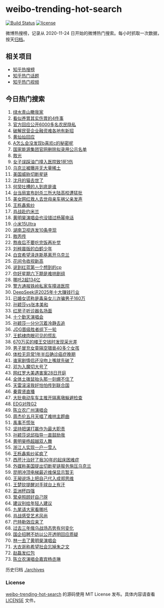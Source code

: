 # weibo-trending-hot-search

[![Build Status](https://github.com/justjavac/weibo-trending-hot-search/workflows/ci/badge.svg?branch=master)](https://github.com/justjavac/weibo-trending-hot-search/actions)
[![license](https://img.shields.io/github/license/justjavac/weibo-trending-hot-search)](https://github.com/justjavac/weibo-trending-hot-search/blob/master/LICENSE)

微博热搜榜，记录从 2020-11-24 日开始的微博热门搜索。每小时抓取一次数据，按天[归档](./archives)。

## 相关项目

- [知乎热搜榜](https://github.com/justjavac/zhihu-trending-top-search)
- [知乎热门话题](https://github.com/justjavac/zhihu-trending-hot-questions)
- [知乎热门视频](https://github.com/justjavac/zhihu-trending-hot-video)

## 今日热门搜索

<!-- BEGIN -->
<!-- 最后更新时间 Sun Feb 23 2025 03:12:43 GMT+0800 (China Standard Time) -->

1. [绿水青山瞰我家](https://s.weibo.com//weibo?q=%23%E7%BB%BF%E6%B0%B4%E9%9D%92%E5%B1%B1%E7%9E%B0%E6%88%91%E5%AE%B6%23&Refer=new_time)
1. [看似养胃其实伤胃的4件事](https://s.weibo.com//weibo?q=%23%E7%9C%8B%E4%BC%BC%E5%85%BB%E8%83%83%E5%85%B6%E5%AE%9E%E4%BC%A4%E8%83%83%E7%9A%844%E4%BB%B6%E4%BA%8B%23&t=31&band_rank=1&Refer=top)
1. [官方回应公开6000多名农民隐私](https://s.weibo.com//weibo?q=%23%E5%AE%98%E6%96%B9%E5%9B%9E%E5%BA%94%E5%85%AC%E5%BC%806000%E5%A4%9A%E5%90%8D%E5%86%9C%E6%B0%91%E9%9A%90%E7%A7%81%23&t=31&band_rank=10&Refer=top)
1. [破解民营企业融资难各地有新招](https://s.weibo.com//weibo?q=%23%E7%A0%B4%E8%A7%A3%E6%B0%91%E8%90%A5%E4%BC%81%E4%B8%9A%E8%9E%8D%E8%B5%84%E9%9A%BE%E5%90%84%E5%9C%B0%E6%9C%89%E6%96%B0%E6%8B%9B%23&t=31&band_rank=3&Refer=top)
1. [黄灿灿回应](https://s.weibo.com//weibo?q=%23%E9%BB%84%E7%81%BF%E7%81%BF%E5%9B%9E%E5%BA%94%23&t=31&band_rank=28&Refer=top)
1. [A怎么会没发现b喜欢c的秘密呢](https://s.weibo.com//weibo?q=%23A%E6%80%8E%E4%B9%88%E4%BC%9A%E6%B2%A1%E5%8F%91%E7%8E%B0b%E5%96%9C%E6%AC%A2c%E7%9A%84%E7%A7%98%E5%AF%86%E5%91%A2%23&t=31&band_rank=27&Refer=top)
1. [国家能源集团官网删除拟录用公示名单](https://s.weibo.com//weibo?q=%23%E5%9B%BD%E5%AE%B6%E8%83%BD%E6%BA%90%E9%9B%86%E5%9B%A2%E5%AE%98%E7%BD%91%E5%88%A0%E9%99%A4%E6%8B%9F%E5%BD%95%E7%94%A8%E5%85%AC%E7%A4%BA%E5%90%8D%E5%8D%95%23&t=31&band_rank=12&Refer=top)
1. [敖光](https://s.weibo.com//weibo?q=%E6%95%96%E5%85%89&t=31&band_rank=14&Refer=top)
1. [女子误踩油门撞入医院致1死1伤](https://s.weibo.com//weibo?q=%23%E5%A5%B3%E5%AD%90%E8%AF%AF%E8%B8%A9%E6%B2%B9%E9%97%A8%E6%92%9E%E5%85%A5%E5%8C%BB%E9%99%A2%E8%87%B41%E6%AD%BB1%E4%BC%A4%23&t=31&band_rank=7&Refer=top)
1. [乌克兰被曝并无大量稀土](https://s.weibo.com//weibo?q=%23%E4%B9%8C%E5%85%8B%E5%85%B0%E8%A2%AB%E6%9B%9D%E5%B9%B6%E6%97%A0%E5%A4%A7%E9%87%8F%E7%A8%80%E5%9C%9F%23&t=31&band_rank=16&Refer=top)
1. [美国威胁切断星链](https://s.weibo.com//weibo?q=%23%E7%BE%8E%E5%9B%BD%E5%A8%81%E8%83%81%E5%88%87%E6%96%AD%E6%98%9F%E9%93%BE%23&t=31&band_rank=10&Refer=top)
1. [沈月的猫去世了](https://s.weibo.com//weibo?q=%23%E6%B2%88%E6%9C%88%E7%9A%84%E7%8C%AB%E5%8E%BB%E4%B8%96%E4%BA%86%23&t=31&band_rank=11&Refer=top)
1. [何炅吐槽的人到底是谁](https://s.weibo.com//weibo?q=%E4%BD%95%E7%82%85%E5%90%90%E6%A7%BD%E7%9A%84%E4%BA%BA%E5%88%B0%E5%BA%95%E6%98%AF%E8%B0%81&t=31&band_rank=9&Refer=top)
1. [台当局宣布封杀三所大陆高校遭猛批](https://s.weibo.com//weibo?q=%23%E5%8F%B0%E5%BD%93%E5%B1%80%E5%AE%A3%E5%B8%83%E5%B0%81%E6%9D%80%E4%B8%89%E6%89%80%E5%A4%A7%E9%99%86%E9%AB%98%E6%A0%A1%E9%81%AD%E7%8C%9B%E6%89%B9%23&t=31&band_rank=5&Refer=top)
1. [美女网红救人去世母亲车祸父亲发声](https://s.weibo.com//weibo?q=%23%E7%BE%8E%E5%A5%B3%E7%BD%91%E7%BA%A2%E6%95%91%E4%BA%BA%E5%8E%BB%E4%B8%96%E6%AF%8D%E4%BA%B2%E8%BD%A6%E7%A5%B8%E7%88%B6%E4%BA%B2%E5%8F%91%E5%A3%B0%23&t=31&band_rank=2&Refer=top)
1. [王栎鑫紫纱](https://s.weibo.com//weibo?q=%E7%8E%8B%E6%A0%8E%E9%91%AB%E7%B4%AB%E7%BA%B1&t=31&band_rank=11&Refer=top)
1. [肖战赴约米兰](https://s.weibo.com//weibo?q=%23%E8%82%96%E6%88%98%E8%B5%B4%E7%BA%A6%E7%B1%B3%E5%85%B0%23&t=31&band_rank=8&Refer=top)
1. [黄明昊演唱会也没错过杨幂电话](https://s.weibo.com//weibo?q=%E9%BB%84%E6%98%8E%E6%98%8A%E6%BC%94%E5%94%B1%E4%BC%9A%E4%B9%9F%E6%B2%A1%E9%94%99%E8%BF%87%E6%9D%A8%E5%B9%82%E7%94%B5%E8%AF%9D&t=31&band_rank=13&Refer=top)
1. [小米15Ultra](https://s.weibo.com//weibo?q=%E5%B0%8F%E7%B1%B315Ultra&t=31&band_rank=6&Refer=top)
1. [湖南卫视连发10条李现](https://s.weibo.com//weibo?q=%23%E6%B9%96%E5%8D%97%E5%8D%AB%E8%A7%86%E8%BF%9E%E5%8F%9110%E6%9D%A1%E6%9D%8E%E7%8E%B0%23&t=31&band_rank=23&Refer=top)
1. [敖丙传](https://s.weibo.com//weibo?q=%E6%95%96%E4%B8%99%E4%BC%A0&t=31&band_rank=35&Refer=top)
1. [熬夜后不要吃完饭再补觉](https://s.weibo.com//weibo?q=%23%E7%86%AC%E5%A4%9C%E5%90%8E%E4%B8%8D%E8%A6%81%E5%90%83%E5%AE%8C%E9%A5%AD%E5%86%8D%E8%A1%A5%E8%A7%89%23&t=31&band_rank=35&Refer=top)
1. [刘梓晨版的白鹤少年](https://s.weibo.com//weibo?q=%23%E5%88%98%E6%A2%93%E6%99%A8%E7%89%88%E7%9A%84%E7%99%BD%E9%B9%A4%E5%B0%91%E5%B9%B4%23&t=31&band_rank=31&Refer=top)
1. [白宫希望泽连斯基离开乌克兰](https://s.weibo.com//weibo?q=%23%E7%99%BD%E5%AE%AB%E5%B8%8C%E6%9C%9B%E6%B3%BD%E8%BF%9E%E6%96%AF%E5%9F%BA%E7%A6%BB%E5%BC%80%E4%B9%8C%E5%85%8B%E5%85%B0%23&t=31&band_rank=19&Refer=top)
1. [花间令收视新高](https://s.weibo.com//weibo?q=%23%E8%8A%B1%E9%97%B4%E4%BB%A4%E6%94%B6%E8%A7%86%E6%96%B0%E9%AB%98%23&t=31&band_rank=4&Refer=top)
1. [说到红蓝第一个想到的cp](https://s.weibo.com//weibo?q=%E8%AF%B4%E5%88%B0%E7%BA%A2%E8%93%9D%E7%AC%AC%E4%B8%80%E4%B8%AA%E6%83%B3%E5%88%B0%E7%9A%84cp&t=31&band_rank=40&Refer=top)
1. [你好星期六下期是难哄剧组](https://s.weibo.com//weibo?q=%23%E4%BD%A0%E5%A5%BD%E6%98%9F%E6%9C%9F%E5%85%AD%E4%B8%8B%E6%9C%9F%E6%98%AF%E9%9A%BE%E5%93%84%E5%89%A7%E7%BB%84%23&t=31&band_rank=23&Refer=top)
1. [哪吒2超134亿](https://s.weibo.com//weibo?q=%23%E5%93%AA%E5%90%922%E8%B6%85134%E4%BA%BF%23&t=31&band_rank=12&Refer=top)
1. [警方通报铁岭私家车撞进医院](https://s.weibo.com//weibo?q=%23%E8%AD%A6%E6%96%B9%E9%80%9A%E6%8A%A5%E9%93%81%E5%B2%AD%E7%A7%81%E5%AE%B6%E8%BD%A6%E6%92%9E%E8%BF%9B%E5%8C%BB%E9%99%A2%23&t=31&band_rank=28&Refer=top)
1. [DeepSeek评2025年十大赚钱行业](https://s.weibo.com//weibo?q=DeepSeek%E8%AF%842025%E5%B9%B4%E5%8D%81%E5%A4%A7%E8%B5%9A%E9%92%B1%E8%A1%8C%E4%B8%9A&t=31&band_rank=48&Refer=top)
1. [已婚女谎称是毒枭女儿诈骗男子160万](https://s.weibo.com//weibo?q=%23%E5%B7%B2%E5%A9%9A%E5%A5%B3%E8%B0%8E%E7%A7%B0%E6%98%AF%E6%AF%92%E6%9E%AD%E5%A5%B3%E5%84%BF%E8%AF%88%E9%AA%97%E7%94%B7%E5%AD%90160%E4%B8%87%23&t=31&band_rank=1&Refer=top)
1. [孙颖莎vs张本美和](https://s.weibo.com//weibo?q=%23%E5%AD%99%E9%A2%96%E8%8E%8Evs%E5%BC%A0%E6%9C%AC%E7%BE%8E%E5%92%8C%23&t=31&band_rank=44&Refer=top)
1. [红房子听诊器名场面](https://s.weibo.com//weibo?q=%E7%BA%A2%E6%88%BF%E5%AD%90%E5%90%AC%E8%AF%8A%E5%99%A8%E5%90%8D%E5%9C%BA%E9%9D%A2&t=31&band_rank=38&Refer=top)
1. [十个勤天演唱会](https://s.weibo.com//weibo?q=%E5%8D%81%E4%B8%AA%E5%8B%A4%E5%A4%A9%E6%BC%94%E5%94%B1%E4%BC%9A&t=31&band_rank=30&Refer=top)
1. [孙颖莎一分分沉着冷静去追](https://s.weibo.com//weibo?q=%23%E5%AD%99%E9%A2%96%E8%8E%8E%E4%B8%80%E5%88%86%E5%88%86%E6%B2%89%E7%9D%80%E5%86%B7%E9%9D%99%E5%8E%BB%E8%BF%BD%23&t=31&band_rank=34&Refer=top)
1. [JDG晋级胜者组下一轮](https://s.weibo.com//weibo?q=%23JDG%E6%99%8B%E7%BA%A7%E8%83%9C%E8%80%85%E7%BB%84%E4%B8%8B%E4%B8%80%E8%BD%AE%23&t=31&band_rank=35&Refer=top)
1. [王鹤棣肉眼可见的慌乱](https://s.weibo.com//weibo?q=%E7%8E%8B%E9%B9%A4%E6%A3%A3%E8%82%89%E7%9C%BC%E5%8F%AF%E8%A7%81%E7%9A%84%E6%85%8C%E4%B9%B1&t=31&band_rank=26&Refer=top)
1. [670万买的楼王交钱时发现采光差](https://s.weibo.com//weibo?q=%23670%E4%B8%87%E4%B9%B0%E7%9A%84%E6%A5%BC%E7%8E%8B%E4%BA%A4%E9%92%B1%E6%97%B6%E5%8F%91%E7%8E%B0%E9%87%87%E5%85%89%E5%B7%AE%23&t=31&band_rank=18&Refer=top)
1. [男子冒充女童隔空猥亵40多个女孩](https://s.weibo.com//weibo?q=%23%E7%94%B7%E5%AD%90%E5%86%92%E5%85%85%E5%A5%B3%E7%AB%A5%E9%9A%94%E7%A9%BA%E7%8C%A5%E4%BA%B540%E5%A4%9A%E4%B8%AA%E5%A5%B3%E5%AD%A9%23&t=31&band_rank=49&Refer=top)
1. [体检无异常1年半后确诊癌症晚期](https://s.weibo.com//weibo?q=%23%E4%BD%93%E6%A3%80%E6%97%A0%E5%BC%82%E5%B8%B81%E5%B9%B4%E5%8D%8A%E5%90%8E%E7%A1%AE%E8%AF%8A%E7%99%8C%E7%97%87%E6%99%9A%E6%9C%9F%23&t=31&band_rank=29&Refer=top)
1. [谁家剧情侣还没吻上嘴就先破了](https://s.weibo.com//weibo?q=%E8%B0%81%E5%AE%B6%E5%89%A7%E6%83%85%E4%BE%A3%E8%BF%98%E6%B2%A1%E5%90%BB%E4%B8%8A%E5%98%B4%E5%B0%B1%E5%85%88%E7%A0%B4%E4%BA%86&t=31&band_rank=37&Refer=top)
1. [邓为入魔切大号了](https://s.weibo.com//weibo?q=%E9%82%93%E4%B8%BA%E5%85%A5%E9%AD%94%E5%88%87%E5%A4%A7%E5%8F%B7%E4%BA%86&t=31&band_rank=41&Refer=top)
1. [网红罗大美遇害案28日开庭](https://s.weibo.com//weibo?q=%23%E7%BD%91%E7%BA%A2%E7%BD%97%E5%A4%A7%E7%BE%8E%E9%81%87%E5%AE%B3%E6%A1%8828%E6%97%A5%E5%BC%80%E5%BA%AD%23&t=31&band_rank=48&Refer=top)
1. [全体土拨鼠抬头那一刻绷不住了](https://s.weibo.com//weibo?q=%23%E5%85%A8%E4%BD%93%E5%9C%9F%E6%8B%A8%E9%BC%A0%E6%8A%AC%E5%A4%B4%E9%82%A3%E4%B8%80%E5%88%BB%E7%BB%B7%E4%B8%8D%E4%BD%8F%E4%BA%86%23&t=31&band_rank=45&Refer=top)
1. [天雷滚滚我好怕怕传到联合国](https://s.weibo.com//weibo?q=%23%E5%A4%A9%E9%9B%B7%E6%BB%9A%E6%BB%9A%E6%88%91%E5%A5%BD%E6%80%95%E6%80%95%E4%BC%A0%E5%88%B0%E8%81%94%E5%90%88%E5%9B%BD%23&t=31&band_rank=39&Refer=top)
1. [秦霄贤直播](https://s.weibo.com//weibo?q=%E7%A7%A6%E9%9C%84%E8%B4%A4%E7%9B%B4%E6%92%AD&t=31&band_rank=21&Refer=top)
1. [大批电动车车主推开隔离墩躲避检查](https://s.weibo.com//weibo?q=%23%E5%A4%A7%E6%89%B9%E7%94%B5%E5%8A%A8%E8%BD%A6%E8%BD%A6%E4%B8%BB%E6%8E%A8%E5%BC%80%E9%9A%94%E7%A6%BB%E5%A2%A9%E8%BA%B2%E9%81%BF%E6%A3%80%E6%9F%A5%23&t=31&band_rank=15&Refer=top)
1. [EDG对阵G2](https://s.weibo.com//weibo?q=%23EDG%E5%AF%B9%E9%98%B5G2%23&t=31&band_rank=47&Refer=top)
1. [陈立农广州演唱会](https://s.weibo.com//weibo?q=%E9%99%88%E7%AB%8B%E5%86%9C%E5%B9%BF%E5%B7%9E%E6%BC%94%E5%94%B1%E4%BC%9A&t=31&band_rank=48&Refer=top)
1. [周杰伦五月天唱了难哄主题曲](https://s.weibo.com//weibo?q=%23%E5%91%A8%E6%9D%B0%E4%BC%A6%E4%BA%94%E6%9C%88%E5%A4%A9%E5%94%B1%E4%BA%86%E9%9A%BE%E5%93%84%E4%B8%BB%E9%A2%98%E6%9B%B2%23&t=31&band_rank=32&Refer=top)
1. [禹事不慌张](https://s.weibo.com//weibo?q=%23%E7%A6%B9%E4%BA%8B%E4%B8%8D%E6%85%8C%E5%BC%A0%23&t=31&band_rank=50&Refer=top)
1. [坚持把谋打赢作为最大职责](https://s.weibo.com//weibo?q=%23%E5%9D%9A%E6%8C%81%E6%8A%8A%E8%B0%8B%E6%89%93%E8%B5%A2%E4%BD%9C%E4%B8%BA%E6%9C%80%E5%A4%A7%E8%81%8C%E8%B4%A3%23&Refer=new_time)
1. [孙颖莎说邱指导一直鼓励我](https://s.weibo.com//weibo?q=%23%E5%AD%99%E9%A2%96%E8%8E%8E%E8%AF%B4%E9%82%B1%E6%8C%87%E5%AF%BC%E4%B8%80%E7%9B%B4%E9%BC%93%E5%8A%B1%E6%88%91%23&t=31&band_rank=25&Refer=top)
1. [黄明昊杨超越双人舞](https://s.weibo.com//weibo?q=%23%E9%BB%84%E6%98%8E%E6%98%8A%E6%9D%A8%E8%B6%85%E8%B6%8A%E5%8F%8C%E4%BA%BA%E8%88%9E%23&t=31&band_rank=38&Refer=top)
1. [浙江人实现一户一雪人](https://s.weibo.com//weibo?q=%23%E6%B5%99%E6%B1%9F%E4%BA%BA%E5%AE%9E%E7%8E%B0%E4%B8%80%E6%88%B7%E4%B8%80%E9%9B%AA%E4%BA%BA%23&t=31&band_rank=10&Refer=top)
1. [王栎鑫紫纱鲨疯了](https://s.weibo.com//weibo?q=%23%E7%8E%8B%E6%A0%8E%E9%91%AB%E7%B4%AB%E7%BA%B1%E9%B2%A8%E7%96%AF%E4%BA%86%23&t=31&band_rank=46&Refer=top)
1. [西芹汁治好了我30年的起床困难症](https://s.weibo.com//weibo?q=%23%E8%A5%BF%E8%8A%B9%E6%B1%81%E6%B2%BB%E5%A5%BD%E4%BA%86%E6%88%9130%E5%B9%B4%E7%9A%84%E8%B5%B7%E5%BA%8A%E5%9B%B0%E9%9A%BE%E7%97%87%23&t=31&band_rank=37&Refer=top)
1. [外媒称美国提出切断星链服务施压乌克兰](https://s.weibo.com//weibo?q=%23%E5%A4%96%E5%AA%92%E7%A7%B0%E7%BE%8E%E5%9B%BD%E6%8F%90%E5%87%BA%E5%88%87%E6%96%AD%E6%98%9F%E9%93%BE%E6%9C%8D%E5%8A%A1%E6%96%BD%E5%8E%8B%E4%B9%8C%E5%85%8B%E5%85%B0%23&t=31&band_rank=36&Refer=top)
1. [昆明冲顶电梯最近维保显示暂无](https://s.weibo.com//weibo?q=%23%E6%98%86%E6%98%8E%E5%86%B2%E9%A1%B6%E7%94%B5%E6%A2%AF%E6%9C%80%E8%BF%91%E7%BB%B4%E4%BF%9D%E6%98%BE%E7%A4%BA%E6%9A%82%E6%97%A0%23&t=31&band_rank=10&Refer=top)
1. [王昶说场上把自己代入成郑思维](https://s.weibo.com//weibo?q=%23%E7%8E%8B%E6%98%B6%E8%AF%B4%E5%9C%BA%E4%B8%8A%E6%8A%8A%E8%87%AA%E5%B7%B1%E4%BB%A3%E5%85%A5%E6%88%90%E9%83%91%E6%80%9D%E7%BB%B4%23&t=31&band_rank=25&Refer=top)
1. [王楚钦提醒对手球台上有汗](https://s.weibo.com//weibo?q=%E7%8E%8B%E6%A5%9A%E9%92%A6%E6%8F%90%E9%86%92%E5%AF%B9%E6%89%8B%E7%90%83%E5%8F%B0%E4%B8%8A%E6%9C%89%E6%B1%97&t=31&band_rank=15&Refer=top)
1. [亚洲杯四强](https://s.weibo.com//weibo?q=%E4%BA%9A%E6%B4%B2%E6%9D%AF%E5%9B%9B%E5%BC%BA&t=31&band_rank=17&Refer=top)
1. [鹭卓照顾好自己呀](https://s.weibo.com//weibo?q=%23%E9%B9%AD%E5%8D%93%E7%85%A7%E9%A1%BE%E5%A5%BD%E8%87%AA%E5%B7%B1%E5%91%80%23&t=31&band_rank=49&Refer=top)
1. [建议别给年轻人建议](https://s.weibo.com//weibo?q=%23%E5%BB%BA%E8%AE%AE%E5%88%AB%E7%BB%99%E5%B9%B4%E8%BD%BB%E4%BA%BA%E5%BB%BA%E8%AE%AE%23&t=31&band_rank=24&Refer=top)
1. [九尾请大家看哪吒](https://s.weibo.com//weibo?q=%E4%B9%9D%E5%B0%BE%E8%AF%B7%E5%A4%A7%E5%AE%B6%E7%9C%8B%E5%93%AA%E5%90%92&t=31&band_rank=20&Refer=top)
1. [肖战感受艺术风尚](https://s.weibo.com//weibo?q=%23%E8%82%96%E6%88%98%E6%84%9F%E5%8F%97%E8%89%BA%E6%9C%AF%E9%A3%8E%E5%B0%9A%23&t=31&band_rank=22&Refer=top)
1. [巴特勒效应来了](https://s.weibo.com//weibo?q=%23%E5%B7%B4%E7%89%B9%E5%8B%92%E6%95%88%E5%BA%94%E6%9D%A5%E4%BA%86%23&t=31&band_rank=25&Refer=top)
1. [过去三年俄乌战场态势有何变化](https://s.weibo.com//weibo?q=%23%E8%BF%87%E5%8E%BB%E4%B8%89%E5%B9%B4%E4%BF%84%E4%B9%8C%E6%88%98%E5%9C%BA%E6%80%81%E5%8A%BF%E6%9C%89%E4%BD%95%E5%8F%98%E5%8C%96%23&t=31&band_rank=33&Refer=top)
1. [国企招聘不妨以公开透明回应质疑](https://s.weibo.com//weibo?q=%23%E5%9B%BD%E4%BC%81%E6%8B%9B%E8%81%98%E4%B8%8D%E5%A6%A8%E4%BB%A5%E5%85%AC%E5%BC%80%E9%80%8F%E6%98%8E%E5%9B%9E%E5%BA%94%E8%B4%A8%E7%96%91%23&t=31&band_rank=34&Refer=top)
1. [林一去了黄明昊演唱会](https://s.weibo.com//weibo?q=%23%E6%9E%97%E4%B8%80%E5%8E%BB%E4%BA%86%E9%BB%84%E6%98%8E%E6%98%8A%E6%BC%94%E5%94%B1%E4%BC%9A%23&t=31&band_rank=41&Refer=top)
1. [大衣哥称希望社会忘掉朱之文](https://s.weibo.com//weibo?q=%23%E5%A4%A7%E8%A1%A3%E5%93%A5%E7%A7%B0%E5%B8%8C%E6%9C%9B%E7%A4%BE%E4%BC%9A%E5%BF%98%E6%8E%89%E6%9C%B1%E4%B9%8B%E6%96%87%23&t=31&band_rank=42&Refer=top)
1. [赵磊发红包](https://s.weibo.com//weibo?q=%23%E8%B5%B5%E7%A3%8A%E5%8F%91%E7%BA%A2%E5%8C%85%23&t=31&band_rank=43&Refer=top)
1. [陈立农演唱会嘉宾杨丞琳](https://s.weibo.com//weibo?q=%E9%99%88%E7%AB%8B%E5%86%9C%E6%BC%94%E5%94%B1%E4%BC%9A%E5%98%89%E5%AE%BE%E6%9D%A8%E4%B8%9E%E7%90%B3&t=31&band_rank=50&Refer=top)

<!-- END -->

历史归档 [./archives](./archives)

### License

[weibo-trending-hot-search](https://github.com/justjavac/weibo-trending-hot-search) 的源码使用 MIT License
发布。具体内容请查看 [LICENSE](./LICENSE) 文件。
